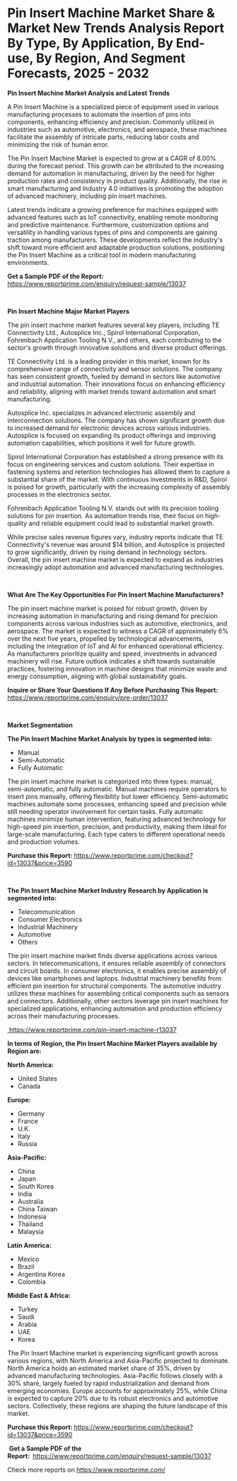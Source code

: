 <p><h1>Pin Insert Machine Market Share & Market New Trends Analysis Report By Type, By Application, By End-use, By Region, And Segment Forecasts, 2025 - 2032</h1></p><p><strong>Pin Insert Machine Market Analysis and Latest Trends</strong></p>
<p><p>A Pin Insert Machine is a specialized piece of equipment used in various manufacturing processes to automate the insertion of pins into components, enhancing efficiency and precision. Commonly utilized in industries such as automotive, electronics, and aerospace, these machines facilitate the assembly of intricate parts, reducing labor costs and minimizing the risk of human error.</p><p>The Pin Insert Machine Market is expected to grow at a CAGR of 8.00% during the forecast period. This growth can be attributed to the increasing demand for automation in manufacturing, driven by the need for higher production rates and consistency in product quality. Additionally, the rise in smart manufacturing and Industry 4.0 initiatives is promoting the adoption of advanced machinery, including pin insert machines.</p><p>Latest trends indicate a growing preference for machines equipped with advanced features such as IoT connectivity, enabling remote monitoring and predictive maintenance. Furthermore, customization options and versatility in handling various types of pins and components are gaining traction among manufacturers. These developments reflect the industry's shift toward more efficient and adaptable production solutions, positioning the Pin Insert Machine as a critical tool in modern manufacturing environments.</p></p>
<p><strong>Get a Sample PDF of the Report:&nbsp;</strong> <a href="https://www.reportprime.com/enquiry/request-sample/13037?utm_campaign=3348&utm_medium=2&utm_source=Github&utm_content=ia&utm_term=19032025&utm_id=pin-insert-machine">https://www.reportprime.com/enquiry/request-sample/13037</a></p>
<p>&nbsp;</p>
<p><strong>Pin Insert Machine Major Market Players</strong></p>
<p><p>The pin insert machine market features several key players, including TE Connectivity Ltd., Autosplice Inc., Spirol International Corporation, Fohrenbach Application Tooling N.V., and others, each contributing to the sector's growth through innovative solutions and diverse product offerings.</p><p>TE Connectivity Ltd. is a leading provider in this market, known for its comprehensive range of connectivity and sensor solutions. The company has seen consistent growth, fueled by demand in sectors like automotive and industrial automation. Their innovations focus on enhancing efficiency and reliability, aligning with market trends toward automation and smart manufacturing.</p><p>Autosplice Inc. specializes in advanced electronic assembly and interconnection solutions. The company has shown significant growth due to increased demand for electronic devices across various industries. Autosplice is focused on expanding its product offerings and improving automation capabilities, which positions it well for future growth.</p><p>Spirol International Corporation has established a strong presence with its focus on engineering services and custom solutions. Their expertise in fastening systems and retention technologies has allowed them to capture a substantial share of the market. With continuous investments in R&D, Spirol is poised for growth, particularly with the increasing complexity of assembly processes in the electronics sector.</p><p>Fohrenbach Application Tooling N.V. stands out with its precision tooling solutions for pin insertion. As automation trends rise, their focus on high-quality and reliable equipment could lead to substantial market growth. </p><p>While precise sales revenue figures vary, industry reports indicate that TE Connectivity's revenue was around $14 billion, and Autosplice is projected to grow significantly, driven by rising demand in technology sectors. Overall, the pin insert machine market is expected to expand as industries increasingly adopt automation and advanced manufacturing technologies.</p></p>
<p>&nbsp;</p>
<p><strong>What Are The Key Opportunities For Pin Insert Machine Manufacturers?</strong></p>
<p><p>The pin insert machine market is poised for robust growth, driven by increasing automation in manufacturing and rising demand for precision components across various industries such as automotive, electronics, and aerospace. The market is expected to witness a CAGR of approximately 6% over the next five years, propelled by technological advancements, including the integration of IoT and AI for enhanced operational efficiency. As manufacturers prioritize quality and speed, investments in advanced machinery will rise. Future outlook indicates a shift towards sustainable practices, fostering innovation in machine designs that minimize waste and energy consumption, aligning with global sustainability goals.</p></p>
<p><strong>Inquire or Share Your Questions If Any Before Purchasing This Report:</strong> <a href="https://www.reportprime.com/enquiry/pre-order/13037?utm_campaign=3348&utm_medium=2&utm_source=Github&utm_content=ia&utm_term=19032025&utm_id=pin-insert-machine">https://www.reportprime.com/enquiry/pre-order/13037</a></p>
<p>&nbsp;</p>
<p><strong>Market Segmentation</strong></p>
<p><strong>The Pin Insert Machine Market Analysis by types is segmented into:</strong></p>
<p><ul><li>Manual</li><li>Semi-Automatic</li><li>Fully Automatic</li></ul></p>
<p><p>The pin insert machine market is categorized into three types: manual, semi-automatic, and fully automatic. Manual machines require operators to insert pins manually, offering flexibility but lower efficiency. Semi-automatic machines automate some processes, enhancing speed and precision while still needing operator involvement for certain tasks. Fully automatic machines minimize human intervention, featuring advanced technology for high-speed pin insertion, precision, and productivity, making them ideal for large-scale manufacturing. Each type caters to different operational needs and production volumes.</p></p>
<p><strong>Purchase this Report:&nbsp;</strong><a href="https://www.reportprime.com/checkout?id=13037&price=3590&utm_campaign=3348&utm_medium=2&utm_source=Github&utm_content=ia&utm_term=19032025&utm_id=pin-insert-machine">https://www.reportprime.com/checkout?id=13037&price=3590</a></p>
<p>&nbsp;</p>
<p><strong>The Pin Insert Machine Market Industry Research by Application is segmented into:</strong></p>
<p><ul><li>Telecommunication</li><li>Consumer Electronics</li><li>Industrial Machinery</li><li>Automotive</li><li>Others</li></ul></p>
<p><p>The pin insert machine market finds diverse applications across various sectors. In telecommunications, it ensures reliable assembly of connectors and circuit boards. In consumer electronics, it enables precise assembly of devices like smartphones and laptops. Industrial machinery benefits from efficient pin insertion for structural components. The automotive industry utilizes these machines for assembling critical components such as sensors and connectors. Additionally, other sectors leverage pin insert machines for specialized applications, enhancing automation and production efficiency across their manufacturing processes.</p></p>
<p><a href="https://www.reportprime.com/pin-insert-machine-r13037?utm_campaign=3348&utm_medium=2&utm_source=Github&utm_content=ia&utm_term=19032025&utm_id=pin-insert-machine">&nbsp;https://www.reportprime.com/pin-insert-machine-r13037</a></p>
<p><strong>In terms of Region, the Pin Insert Machine Market Players available by Region are:</strong></p>
<p>
    <p> <strong> North America: </strong>
        <ul>
            <li>United States</li>
            <li>Canada</li>
        </ul>
        </p> 
    <p> <strong> Europe: </strong>
        <ul>
            <li>Germany</li>
            <li>France</li>
            <li>U.K.</li>
            <li>Italy</li>
            <li>Russia</li>
        </ul>
        </p> 
    <p> <strong> Asia-Pacific: </strong>
        <ul>
            <li>China</li>
            <li>Japan</li>
            <li>South Korea</li>
            <li>India</li>
            <li>Australia</li>
            <li>China Taiwan</li>
            <li>Indonesia</li>
            <li>Thailand</li>
            <li>Malaysia</li>
        </ul>
        </p> 
    <p> <strong> Latin America: </strong>
        <ul>
            <li>Mexico</li>
            <li>Brazil</li>
            <li>Argentina Korea</li>
            <li>Colombia</li>
        </ul>
        </p> 
    <p> <strong> Middle East & Africa: </strong>
        <ul>
            <li>Turkey</li>
            <li>Saudi</li>
            <li>Arabia</li>
            <li>UAE</li>
            <li>Korea</li>
        </ul>
    </p>
    </p>
<p><p>The Pin Insert Machine market is experiencing significant growth across various regions, with North America and Asia-Pacific projected to dominate. North America holds an estimated market share of 35%, driven by advanced manufacturing technologies. Asia-Pacific follows closely with a 30% share, largely fueled by rapid industrialization and demand from emerging economies. Europe accounts for approximately 25%, while China is expected to capture 20% due to its robust electronics and automotive sectors. Collectively, these regions are shaping the future landscape of this market.</p></p>
<p><strong>Purchase this Report: </strong><a href="https://www.reportprime.com/checkout?id=13037&price=3590&utm_campaign=3348&utm_medium=2&utm_source=Github&utm_content=ia&utm_term=19032025&utm_id=pin-insert-machine">https://www.reportprime.com/checkout?id=13037&price=3590</a></p>
<p>&nbsp;<strong>Get a Sample PDF of the Report:&nbsp;&nbsp;</strong><a href="https://www.reportprime.com/enquiry/request-sample/13037?utm_campaign=3348&utm_medium=2&utm_source=Github&utm_content=ia&utm_term=19032025&utm_id=pin-insert-machine">https://www.reportprime.com/enquiry/request-sample/13037</a></p>
<p><strong></strong></p>
<p>Check more reports on <a href="https://www.reportprime.com/?utm_campaign=3348&utm_medium=2&utm_source=Github&utm_content=ia&utm_term=19032025&utm_id=pin-insert-machine">https://www.reportprime.com/</a></p>
